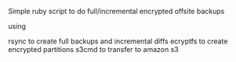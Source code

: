 Simple ruby script to do full/incremental encrypted offsite backups

using

rsync to create full backups and incremental diffs
ecryptfs to create encrypted partitions
s3cmd to transfer to amazon s3